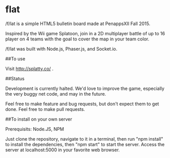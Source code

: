 flat
====

/f/lat is a simple HTML5 bulletin board made at PenappsXII Fall 2015. 

Inspired by the Wii game Splatoon, join in a 2D multiplayer battle of up to 16 player on 4 teams with the goal to cover the map in your team color.

/f/lat was built with Node.js, Phaser.js, and Socket.io.

##To use

Visit http://splatty.co/ .

##Status

Development is currently halted. We'd love to improve the game, especially the very buggy net code, and may in the future.

Feel free to make feature and bug requests, but don't expect them to get done. Feel free to make pull requests.

##To install on your own server

Prerequisits: Node.JS, NPM

Just clone the repository, navigate to it in a terminal, then run "npm install" to install the dependencies, then "npm start" to start the server. Access the server at localhost:5000 in your favorite web browser. 
